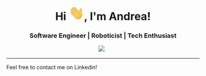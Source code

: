 <h1 align="center">Hi <img src="https://raw.githubusercontent.com/ABSphreak/ABSphreak/master/gifs/Hi.gif" width="40px" />, I'm Andrea!</h1>
<h3 align="center">Software Engineer | Roboticist | Tech Enthusiast</h3>
<p align='center'>
<a href="https://www.linkedin.com/in/tassiandrea/"><img height="30" src="https://image.flaticon.com/icons/svg/174/174857.svg"></a>&nbsp;&nbsp;
</p>

---

Feel free to contact me on Linkedin!


